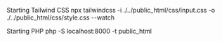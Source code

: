 Starting Tailwind CSS
npx tailwindcss -i ./../public_html/css/input.css -o ./../public_html/css/style.css --watch

Starting PHP
php -S localhost:8000 -t public_html
